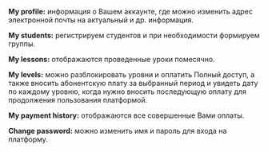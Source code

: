 **My profile:**
информация о Вашем аккаунте, где можно изменить адрес электронной почты на актуальный и др. информация.

**My students:**
регистрируем студентов и при необходимости формируем группы.

**My lessons:**
отображаются проведенные уроки помесячно.

**My levels:**
можно разблокировать уровни и оплатить Полный доступ, а также вносить абонентскую плату за выбранный период и увидеть дату по каждому уровню, когда нужно вносить последующую оплату для продолжения пользования платформой.

**My payment history:**
отображаются все совершенные Вами оплаты.

**Change password:**
можно изменить имя и пароль для входа на платформу.
